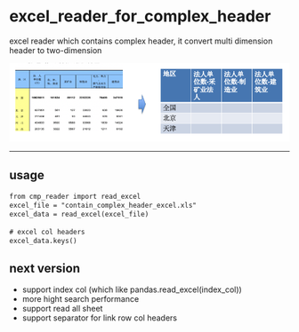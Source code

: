 # excel_reader_for_complex_header
excel reader which contains complex header, it convert multi dimension header to two-dimension

![avatar](example.png)

-----
## usage
```
from cmp_reader import read_excel
excel_file = "contain_complex_header_excel.xls"
excel_data = read_excel(excel_file)

# excel col headers
excel_data.keys()
```

## next version
+ support index col (which like pandas.read_excel(index_col))
+ more hight search  performance
+ support read all sheet
+ support separator for link row col headers